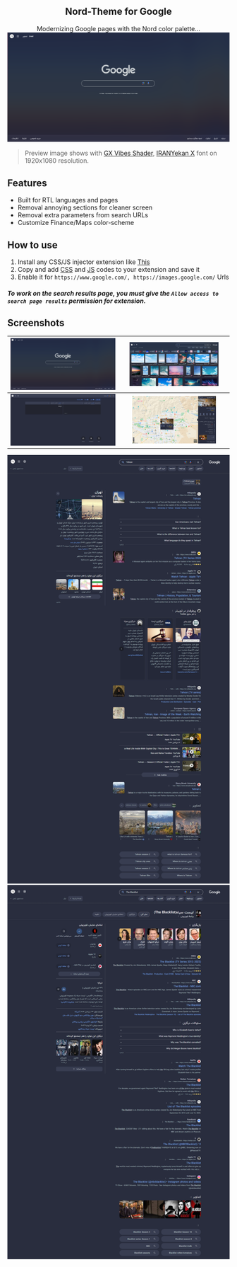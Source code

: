 <H2 align="center">
Nord-Theme for Google
</H2>

<p align="center">
Modernizing Google pages with the Nord color palette...

<img src="Docs/home.png" alt="home"/>
</p>

> Preview image shows with [GX Vibes Shader](https://store.gx.me/mods/cyyg3i/vibes-shader/), [IRANYekan X](https://fontiran.com/fonts/iranyekan) font on 1920x1080 resolution.

## Features

- Built for RTL languages and pages
- Removal annoying sections for cleaner screen
- Removal extra parameters from search URLs
- Customize Finance/Maps color-scheme

## How to use
1. Install any CSS/JS injector extension like [This](https://chromewebstore.google.com/detail/nbhcbdghjpllgmfilhnhkllmkecfmpld)
2. Copy and add [CSS](https://github.com/amoAR/Nord-Google/blob/main/style.css) and [JS](https://github.com/amoAR/Nord-Google/blob/main/javascript.js) codes to your extension and save it
3. Enable it for `https://www.google.com/, https://images.google.com/` Urls

##### To work on the search results page, you must give the _`Allow access to search page results`_ permission for extension.

## Screenshots

|   <img width="100%" alt="home" src="Docs/home.png">   | <img width="85%" alt="images" src="Docs/images.png"> |
| :----------------------------------------------------: | :--------------------------------------------------: |
|   <img width="100%" alt="translate" src="Docs/translate.png">   | <img width="80%" alt="maps" src="Docs/maps.png"> |

<p align="center">
<img src="Docs/city.png" alt="city"/>
<img src="Docs/movie.png" alt="movie"/>
</p>